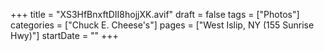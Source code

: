 +++
title = "XS3HfBnxftDII8hojjXK.avif"
draft = false
tags = ["Photos"]
categories = ["Chuck E. Cheese's"]
pages = ["West Islip, NY (155 Sunrise Hwy)"]
startDate = ""
+++
